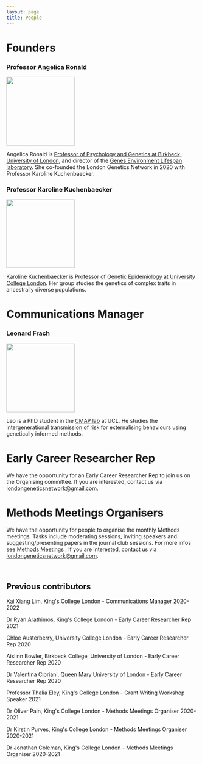 ```yaml
---
layout: page
title: People
---
```


# Founders

### Professor Angelica Ronald
<p align="left">
  <img src="{{ "/" | relative_url }}assets/Angelica_Ronald2.jpg" width="180" />
  </p>
Angelica Ronald is <a href="https://www.bbk.ac.uk/our-staff/profile/8007129/angelica-ronald" rel="noopener noreferrer" target="_blank">Professor of Psychology and Genetics at Birkbeck, University of London</a>, and director of the <a href="https://www.gel.bbk.ac.uk/" rel="noopener noreferrer" target="_blank">Genes Environment Lifespan laboratory</a>. She co-founded the London Genetics Network in 2020 with Professor Karoline Kuchenbaecker.

### Professor Karoline Kuchenbaecker
<p align="left">
  <img src="{{ "/" | relative_url }}assets/Karoline2.jpg" width="180" />
  </p>
Karoline Kuchenbaecker is <a href="https://www.uclhumgen.com/people/karoline/" rel="noopener noreferrer" target="_blank">Professor of Genetic Epidemiology at University College London</a>. Her group studies the genetics of complex traits in ancestrally diverse populations.

# Communications Manager

### Leonard Frach
<p align="left">
  <img src="{{ "/" | relative_url }}assets/Leo.jpeg" width="180" />
  </p>
Leo is a PhD student in the <a href="http://www.jeanbaptistepingault.com/people/" rel="noopener noreferrer" target="_blank">CMAP lab</a> at UCL. He studies the intergenerational transmission of risk for externalising behaviours using genetically informed methods.

# Early Career Researcher Rep
We have the opportunity for an Early Career Researcher Rep to join us on the Organising committee. If you are interested, contact us via <a href="mailto:londongeneticsnetwork@gmail.com">londongeneticsnetwork\@gmail.com</a>.

# Methods Meetings Organisers
We have the opportunity for people to organise the monthly Methods meetings. Tasks include moderating sessions, inviting speakers and suggesting/presenting papers in the journal club sessions. For more infos see <a href="Methods Meetings">Methods Meetings </a>. If you are interested, contact us via <a href="mailto:londongeneticsnetwork@gmail.com">londongeneticsnetwork\@gmail.com</a>.

<br>

## Previous contributors

Kai Xiang Lim, King's College London - Communications Manager 2020-2022

Dr Ryan Arathimos, King's College London - Early Career Researcher Rep 2021

Chloe Austerberry, University College London - Early Career Researcher Rep 2020

Aislinn Bowler, Birkbeck College, University of London - Early Career Researcher Rep 2020

Dr Valentina Cipriani, Queen Mary University of London - Early Career Researcher Rep 2020

Professor Thalia Eley, King's College London - Grant Writing Workshop Speaker 2021

Dr Oliver Pain, King's College London - Methods Meetings Organiser 2020-2021

Dr Kirstin Purves, King's College London - Methods Meetings Organiser 2020-2021

Dr Jonathan Coleman, King's College London - Methods Meetings Organiser 2020-2021
